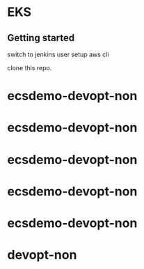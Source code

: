# EKS



## Getting started

switch to jenkins user 
setup aws cli

clone this repo.


# ecsdemo-devopt-non
# ecsdemo-devopt-non
# ecsdemo-devopt-non
# ecsdemo-devopt-non
# ecsdemo-devopt-non
# devopt-non
